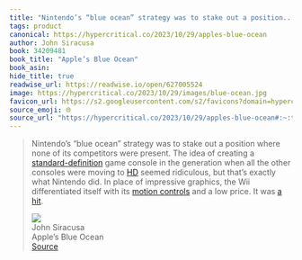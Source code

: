 ```yaml
---
title: "Nintendo’s “blue ocean” strategy was to stake out a position..."
tags: product
canonical: https://hypercritical.co/2023/10/29/apples-blue-ocean
author: John Siracusa
book: 34209481
book_title: "Apple’s Blue Ocean"
book_asin: 
hide_title: true
readwise_url: https://readwise.io/open/627005524
image: https://hypercritical.co/2023/10/29/images/blue-ocean.jpg
favicon_url: https://s2.googleusercontent.com/s2/favicons?domain=hypercritical.co
source_emoji: 🌐
source_url: "https://hypercritical.co/2023/10/29/apples-blue-ocean#:~:text=Nintendo%E2%80%99s%20%E2%80%9Cblue%20ocean%E2%80%9D,%28https%3A%2F%2Fhypercritical.co%2F2013%2F02%2F24%2Fimages%2Fwho-dares-wins.jpg%29."
---
```


> Nintendo’s “blue ocean” strategy was to stake out a position where none of its competitors were present. The idea of creating a [standard-definition](https://en.wikipedia.org/wiki/Standard-definition_television) game console in the generation when all the other consoles were moving to [HD](https://en.wikipedia.org/wiki/High-definition_television) seemed ridiculous, but that’s exactly what Nintendo did. In place of impressive graphics, the Wii differentiated itself with its [motion controls](https://en.wikipedia.org/wiki/Wii#Wii_Remote) and a low price. It was [a hit](https://hypercritical.co/2013/02/24/images/who-dares-wins.jpg).
> <div class="quoteback-footer"><div class="quoteback-avatar"><img class="mini-favicon" src="https://s2.googleusercontent.com/s2/favicons?domain=hypercritical.co"></div><div class="quoteback-metadata"><div class="metadata-inner"><span style="display:none">FROM:</span><div aria-label="John Siracusa" class="quoteback-author"> John Siracusa</div><div aria-label="Apple’s Blue Ocean" class="quoteback-title"> Apple’s Blue Ocean</div></div></div><div class="quoteback-backlink"><a target="_blank" aria-label="go to the full text of this quotation" rel="noopener" href="https://hypercritical.co/2023/10/29/apples-blue-ocean#:~:text=Nintendo%E2%80%99s%20%E2%80%9Cblue%20ocean%E2%80%9D,%28https%3A%2F%2Fhypercritical.co%2F2013%2F02%2F24%2Fimages%2Fwho-dares-wins.jpg%29." class="quoteback-arrow"> Source</a></div></div>